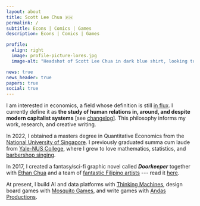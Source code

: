 ```yaml
---
layout: about
title: Scott Lee Chua 🇵🇭
permalink: /
subtitle: Econs | Comics | Games
description: Econs | Comics | Games

profile:
  align: right
  image: profile-picture-lores.jpg
  image-alt: "Headshot of Scott Lee Chua in dark blue shirt, looking to the left and smiling. Photo taken by Zac Yeow."

news: true
news_header: true
papers: true
social: true
---
```


I am interested in economics, a field whose definition is still [in flux](https://en.wikipedia.org/wiki/Definitions_of_economics). I currently define it as __the study of human relations in, around, and despite modern capitalist systems__ [see [changelog](/economics-definitions)]. This philosophy informs my work, research, and creative writing.

In 2022, I obtained a masters degree in Quantitative Economics from the [National University of Singapore](https://fass.nus.edu.sg/ecs/). I previously graduated summa cum laude from [Yale-NUS College](https://www.yale-nus.edu.sg/), where I grew to love mathematics, statistics, and [barbershop singing](https://youtu.be/fMW6zv6wZ1Y?t=1804).

In 2017, I created a fantasy/sci-fi graphic novel called ***Doorkeeper*** together with [Ethan Chua](https://medium.com/@ezlc327) and a team of [fantastic Filipino artists](https://doorkeeper-artists.carrd.co/) --- read it [here](https://penlab.ink/titles/doorkeeper/).

At present, I build AI and data platforms with [Thinking Machines](https://thinkingmachin.es), design board games with [Mosquito Games](https://mosquito.games), and write games with [Andas Productions](https://andasproductions.com).